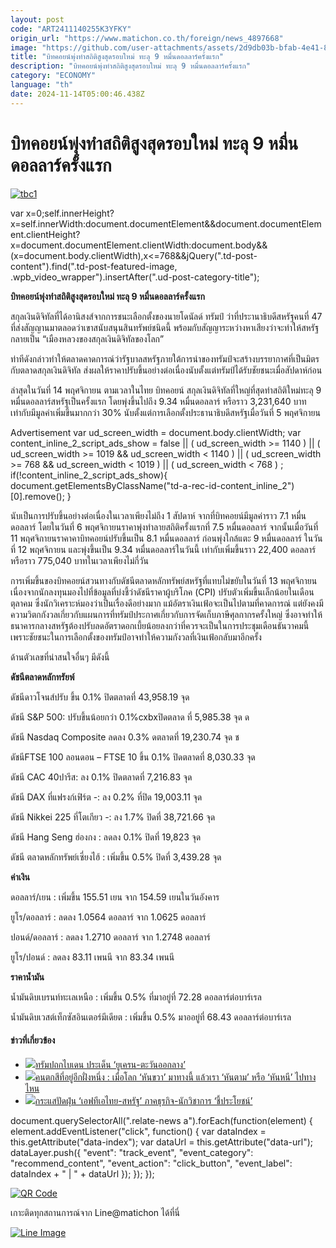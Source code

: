 ```yaml
---
layout: post
code: "ART2411140255K3YFKY"
origin_url: "https://www.matichon.co.th/foreign/news_4897668"
image: "https://github.com/user-attachments/assets/2d9db03b-bfab-4e41-8b93-dd768b2b2741"
title: "บิทคอยน์พุ่งทำสถิติสูงสุดรอบใหม่ ทะลุ 9 หมื่นดอลลาร์ครั้งแรก"
description: "บิทคอยน์พุ่งทำสถิติสูงสุดรอบใหม่ ทะลุ 9 หมื่นดอลลาร์ครั้งแรก"
category: "ECONOMY"
language: "th"
date: 2024-11-14T05:00:46.438Z
---
```


# บิทคอยน์พุ่งทำสถิติสูงสุดรอบใหม่ ทะลุ 9 หมื่นดอลลาร์ครั้งแรก

[![](https://www.matichon.co.th/wp-content/uploads/2024/11/tbc1.jpg "tbc1")](https://www.matichon.co.th/wp-content/uploads/2024/11/tbc1.jpg)

var x=0;self.innerHeight?x=self.innerWidth:document.documentElement&&document.documentElement.clientHeight?x=document.documentElement.clientWidth:document.body&&(x=document.body.clientWidth),x<=768&&jQuery(".td-post-content").find(".td-post-featured-image, .wpb\_video\_wrapper").insertAfter(".ud-post-category-title");

**บิทคอยน์พุ่งทำสถิติสูงสุดรอบใหม่ ทะลุ 9 หมื่นดอลลาร์ครั้งแรก**

สกุลเงินดิจิทัลที่ได้อานิสงส์จากการชนะเลือกตั้งของนายโดนัลด์ ทรัมป์ ว่าที่ประานาธิบดีสหรัฐคนที่ 47 ที่ส่งสัญญานมาตลอดว่าเขาสนับสนุนสินทรัพย์ชนิดนี้ พร้อมกับสัญญาระหว่างหาเสียงว่าจะทำให้สหรัฐกลายเป็น “เมืองหลวงของสกุลเงินดิจิทัลของโลก”

ท่าทีดังกล่าวทำให้ตลาดคาดการณ์ว่ารัฐบาลสหรัฐภายใต้การนำของทรัมป์จะสร้างบรรยากาศที่เป็นมิตรกับตลาดสกุลเงินดิจิทัล ส่งผลให้ราคาปรับขึ้นอย่างต่อเนื่องนับตั้งแต่ทรัมป์ได้รับชัยชนะเมื่อสัปดาห์ก่อน

ล่าสุดในวันที่ 14 พฤศจิกายน ตามเวลาในไทย บิทคอยน์ สกุลเงินดิจิทัลที่ใหญ่ที่สุดทำสถิติใหม่ทะลุ 9 หมื่นดอลลาร์สหรัฐเป็นครั้งแรก โดยพุ่งขึ้นไปถึง 9.34 หมื่นดอลลาร์ หรือราว 3,231,640 บาท เท่ากับมีมูลค่าเพิ่มขึ้นมากกว่า 30% นับตั้งแต่การเลือกตั้งประธานาธิบดีสหรัฐเมื่อวันที่ 5 พฤศจิกายน

Advertisement var ud\_screen\_width = document.body.clientWidth; var content\_inline\_2\_script\_ads\_show = false || ( ud\_screen\_width >= 1140 ) || ( ud\_screen\_width >= 1019 && ud\_screen\_width < 1140 ) || ( ud\_screen\_width >= 768 && ud\_screen\_width < 1019 ) || ( ud\_screen\_width < 768 ) ; if(!content\_inline\_2\_script\_ads\_show){ document.getElementsByClassName("td-a-rec-id-content\_inline\_2")\[0\].remove(); }

นับเป็นการปรับขึ้นอย่างต่อเนื่องในเวลาเพียงไม่ถึง 1 สัปดาห์ จากที่บิทคอยน์มีมูลค่าราว 7.1 หมื่นดอลลาร์ โดยในวันที่ 6 พฤศจิกายนราคาพุ่งทำลายสถิติครั้งแรกที่ 7.5 หมื่นดอลลาร์ จากนั้นเมื่อวันที่ 11 พฤศจิกายนราคาคาบิทคอยน์ปรับขึ้นเป็น 8.1 หมื่นดอลลาร์ ก่อนพุ่งใกล้แตะ 9 หมื่นดอลลาร์ ในวันที่ 12 พฤศจิกายน และพุ่งขึ้นเป็น 9.34 หมื่นดอลลาร์ในวันนี้ เท่ากับเพิ่มขึ้นราว 22,400 ดอลลาร์ หรือราว 775,040 บาทในเวลาเพียงไม่กี่วัน

การเพิ่มขึ้นของบิทคอยน์สวนทางกับดัชนีตลาดหลักทรัพย์สหรัฐที่แทบไม่ขยับในวันที่ 13 พฤศจิกายน เนื่องจากนักลงทุนมองไปที่ข้อมูลที่บ่งชี้ว่าดัชนีราคาผู้บริโภค (CPI) ปรับตัวเพิ่มขึ้นเล็กน้อยในเดือนตุลาคม ซึ่งนักวิเคราะห์มองว่าเป็นเรื่องดีอย่างมาก แม้อัตราเงินเฟ้อจะเป็นไปตามที่คาดการณ์ แต่ยังคงมีความวิตกกังวลเกี่ยวกับแผนการที่ทรัมป์ประกาศเกี่ยวกับการจัดเก็บภาษีศุลกากรครั้งใหญ่ ซึ่งอาจทำให้ธนาคารกลางสหรัฐต้องปรับลดอัตราดอกเบี้ยน้อยลงกว่าที่ควรจะเป็นในการประชุมเดือนธันวาคมนี้ เพราะชัยชนะในการเลือกตั้งของทรัมป์อาจทำให้ความกังวลที่เงินเฟ้อกลับมาอีกครั้ง

ด้านตัวเลขที่น่าสนใจอื่นๆ มีดังนี้

**ดัชนีตลาดหลักทรัยพ์**

ดัชนีดาวโจนส์ปรับ ขึ้น 0.1% ปิดตลาดที่ 43,958.19 จุด

ดัชนี S&P 500: ปรับขึ้นน้อยกว่า 0.1%cxbxปิดตลาด ที่ 5,985.38 จุด ด

ดัชนี Nasdaq Composite ลดลง 0.3% ดตลาดที่ 19,230.74 จุด ช

ดัชนีFTSE 100 ลอนดอน – FTSE 10 ขึ้น 0.1% ปิดตลาดที่ 8,030.33 จุด

ดัชนี CAC 40ปารีส: ลง 0.1% ปิดตลาดที่ 7,216.83 จุด

ดัชนี DAX ที่แฟรงก์เฟิร์ต -: ลง 0.2% ที่ปิด 19,003.11 จุด

ดัชนี Nikkei 225 ที่โตเกียว -: ลง 1.7% ปิดที่ 38,721.66 จุด

ดัชนี Hang Seng ฮ่องกง : ลดลง 0.1% ปิดที่ 19,823 จุด

ดัชนี ตลาดหลักทรัพย์เซี่ยงไฮ้ : เพิ่มขึ้น 0.5% ปิดที่ 3,439.28 จุด

**ค่าเงิน**

ดอลลาร์/เยน : เพิ่มขึ้น 155.51 เยน จาก 154.59 เยนในวันอังคาร

ยูโร/ดอลลาร์ : ลดลง 1.0564 ดอลลาร์ จาก 1.0625 ดอลลาร์

ปอนด์/ดอลลาร์ : ลดลง 1.2710 ดอลลาร์ จาก 1.2748 ดอลลาร์

ยูโร/ปอนด์ : ลดลง 83.11 เพนนี จาก 83.34 เพนนี

**ราคาน้ำมัน**

น้ำมันดิบเบรนท์ทะเลเหนือ : เพิ่มขึ้น 0.5% ที่มาอยู่ที่ 72.28 ดอลลาร์ต่อบาร์เรล

น้ำมันดิบเวสต์เท็กซัสอินเตอร์มีเดียต : เพิ่มขึ้น 0.5% มาออยู่ที่ 68.43 ดอลลาร์ต่อบาร์เรล

#### ข่าวที่เกี่ยวข้อง

*   [![](https://www.matichon.co.th/wp-content/uploads/2024/11/ovf.jpg)ทรัมปถกไบเดน ประเด็น ‘ยูเครน-ตะวันออกลาง’](https://www.matichon.co.th/foreign/news_4897893)
*   [![](https://www.matichon.co.th/wp-content/uploads/2024/11/Z-2.jpg)คนตกสีที่อยู่อีกฝั่งหนึ่ง : เมื่อโลก ‘หันขวา’ มาทางนี้ แล้วเรา ‘หันตาม’ หรือ ‘หันหนี’ ไปทางไหน](https://www.matichon.co.th/columnists/news_4892926)
*   [![](https://www.matichon.co.th/wp-content/uploads/2024/11/WEB-051411.jpg)กระแสปัดฝุ่น ‘เอฟทีเอไทย-สหรัฐ’ ภาคธุรกิจ-นักวิชาการ ‘ชี้ประโยชน์’](https://www.matichon.co.th/economy/news_4896295)

document.querySelectorAll(".relate-news a").forEach(function(element) { element.addEventListener("click", function() { var dataIndex = this.getAttribute("data-index"); var dataUrl = this.getAttribute("data-url"); dataLayer.push({ "event": "track\_event", "event\_category": "recommend\_content", "event\_action": "click\_button", "event\_label": dataIndex + " | " + dataUrl }); }); });

[![QR Code](https://www.matichon.co.th/wp-content/uploads/2023/07/wob1371z.jpg)](https://lin.ee/ht0nDxX)

เกาะติดทุกสถานการณ์จาก Line@matichon ได้ที่นี่

[![Line Image](https://www.matichon.co.th/wp-content/uploads/2023/07/th.png)](https://lin.ee/ht0nDxX)